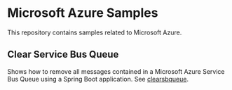 # Microsoft Azure Samples

This repository contains samples related to Microsoft Azure.

## Clear Service Bus Queue

Shows how to remove all messages contained in a Microsoft Azure Service Bus Queue using a Spring Boot application.
See [clearsbqueue](clearsbqueue).